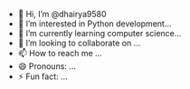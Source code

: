 - 👋 Hi, I’m @dhairya9580
- 👀 I’m interested in Python development...
- 🌱 I’m currently learning computer science...
- 💞️ I’m looking to collaborate on ...
- 📫 How to reach me ...
- 😄 Pronouns: ...
- ⚡ Fun fact: ...

<!---
dhairya9580/dhairya9580 is a ✨ special ✨ repository because its `README.md` (this file) appears on your GitHub profile.
You can click the Preview link to take a look at your changes.
--->
